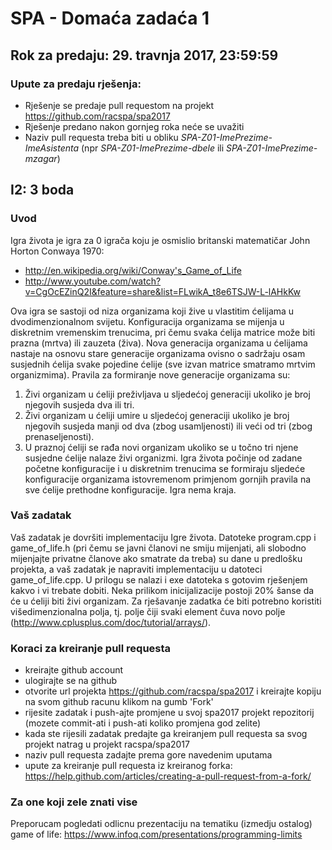 # SPA - Domaća zadaća 1

## Rok za predaju:	29. travnja 2017, 23:59:59
### Upute za predaju rješenja: 
- Rješenje se predaje pull requestom na projekt https://github.com/racspa/spa2017
- Rješenje predano nakon gornjeg roka neće se uvažiti
- Naziv pull requesta treba biti u obliku *SPA-Z01-ImePrezime-ImeAsistenta* (npr *SPA-Z01-ImePrezime-dbele* ili *SPA-Z01-ImePrezime-mzagar*)

## I2: 3 boda
### Uvod
Igra života je igra za 0 igrača koju je osmislio britanski matematičar John Horton Conwaya 1970:
- http://en.wikipedia.org/wiki/Conway's_Game_of_Life
- http://www.youtube.com/watch?v=CgOcEZinQ2I&feature=share&list=FLwikA_t8e6TSJW-L-lAHkKw

Ova igra se sastoji od niza organizama koji žive u vlastitim ćelijama u dvodimenzionalnom svijetu. Konfiguracija organizama se mijenja  u diskretnim vremenskim trenucima, pri čemu svaka ćelija matrice može biti prazna (mrtva) ili zauzeta (živa). Nova generacija organizama u ćelijama nastaje na osnovu stare generacije organizama ovisno o sadržaju osam susjednih ćelija svake pojedine ćelije (sve izvan matrice smatramo mrtvim organizmima). Pravila za formiranje nove generacije organizama su:
1.	Živi organizam u ćeliji preživljava u sljedećoj generaciji ukoliko je broj njegovih susjeda dva ili tri.
2.	Živi organizam u ćeliji umire u sljedećoj generaciji ukoliko je broj njegovih susjeda manji od dva (zbog usamljenosti) ili veći od tri (zbog prenaseljenosti).
3.	U praznoj ćeliji se rađa novi organizam ukoliko se u točno tri njene susjedne ćelije nalaze živi organizmi.
Igra života počinje od zadane početne konfiguracije i u diskretnim trenucima se formiraju sljedeće konfiguracije organizama istovremenom primjenom gornjih pravila na sve ćelije prethodne konfiguracije. Igra nema kraja.

### Vaš zadatak
Vaš zadatak je dovršiti implementaciju Igre života. Datoteke program.cpp i game_of_life.h (pri čemu se javni članovi ne smiju mijenjati, ali slobodno mijenjajte privatne članove ako smatrate da treba) su dane u predlošku projekta, a vaš zadatak je napraviti implementaciju u datoteci game_of_life.cpp. U prilogu se nalazi i exe datoteka s gotovim rješenjem kakvo i vi trebate dobiti. Neka prilikom inicijalizacije postoji 20% šanse da će u ćeliji biti živi organizam.
Za rješavanje zadatka će biti potrebno koristiti višedimenzionalna polja, tj. polje čiji svaki element čuva novo polje (http://www.cplusplus.com/doc/tutorial/arrays/).

### Koraci za kreiranje pull requesta
- kreirajte github account
- ulogirajte se na github
- otvorite url projekta https://github.com/racspa/spa2017 i kreirajte kopiju na svom github racunu klikom na gumb 'Fork' 
- rijesite zadatak i push-ajte promjene u svoj spa2017 projekt repozitorij (mozete commit-ati i push-ati koliko promjena god zelite)
- kada ste rijesili zadatak predajte ga kreiranjem pull requesta sa svog projekt natrag u projekt racspa/spa2017
- naziv pull requesta zadajte prema gore navedenim uputama
- upute za kreiranje pull requesta iz kreiranog forka: https://help.github.com/articles/creating-a-pull-request-from-a-fork/

### Za one koji zele znati vise
Preporucam pogledati odlicnu prezentaciju na tematiku (izmedju ostalog) game of life:
https://www.infoq.com/presentations/programming-limits
